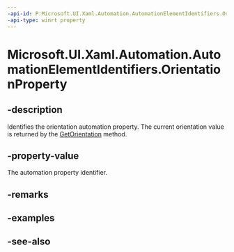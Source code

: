 ```yaml
---
-api-id: P:Microsoft.UI.Xaml.Automation.AutomationElementIdentifiers.OrientationProperty
-api-type: winrt property
---
```


<!-- Property syntax
public Windows.UI.Xaml.Automation.AutomationProperty OrientationProperty { get; }
-->

# Microsoft.UI.Xaml.Automation.AutomationElementIdentifiers.OrientationProperty

## -description
Identifies the orientation automation property. The current orientation value is returned by the [GetOrientation](../microsoft.ui.xaml.automation.peers/automationpeer_getorientation_419829207.md) method.

## -property-value
The automation property identifier.

## -remarks

## -examples

## -see-also
